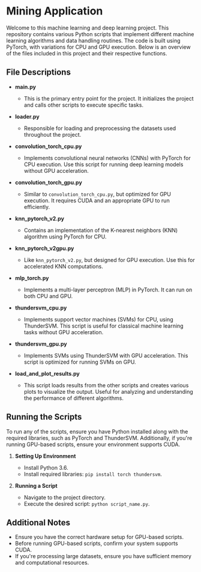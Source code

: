 # Mining Application

Welcome to this machine learning and deep learning project. This repository contains various Python scripts that implement different machine learning algorithms and data handling routines. The code is built using PyTorch, with variations for CPU and GPU execution. Below is an overview of the files included in this project and their respective functions.

## File Descriptions

- **main.py**
  - This is the primary entry point for the project. It initializes the project and calls other scripts to execute specific tasks.

- **loader.py**
  - Responsible for loading and preprocessing the datasets used throughout the project.

- **convolution_torch_cpu.py**
  - Implements convolutional neural networks (CNNs) with PyTorch for CPU execution. Use this script for running deep learning models without GPU acceleration.

- **convolution_torch_gpu.py**
  - Similar to `convolution_torch_cpu.py`, but optimized for GPU execution. It requires CUDA and an appropriate GPU to run efficiently.

- **knn_pytorch_v2.py**
  - Contains an implementation of the K-nearest neighbors (KNN) algorithm using PyTorch for CPU.

- **knn_pytorch_v2gpu.py**
  - Like `knn_pytorch_v2.py`, but designed for GPU execution. Use this for accelerated KNN computations.

- **mlp_torch.py**
  - Implements a multi-layer perceptron (MLP) in PyTorch. It can run on both CPU and GPU.

- **thundersvm_cpu.py**
  - Implements support vector machines (SVMs) for CPU, using ThunderSVM. This script is useful for classical machine learning tasks without GPU acceleration.

- **thundersvm_gpu.py**
  - Implements SVMs using ThunderSVM with GPU acceleration. This script is optimized for running SVMs on GPU.

- **load_and_plot_results.py**
  - This script loads results from the other scripts and creates various plots to visualize the output. Useful for analyzing and understanding the performance of different algorithms.

## Running the Scripts

To run any of the scripts, ensure you have Python installed along with the required libraries, such as PyTorch and ThunderSVM. Additionally, if you're running GPU-based scripts, ensure your environment supports CUDA.

1. **Setting Up Environment**
   - Install Python 3.6.
   - Install required libraries: `pip install torch thundersvm`.

2. **Running a Script**
   - Navigate to the project directory.
   - Execute the desired script: `python script_name.py`.

## Additional Notes

- Ensure you have the correct hardware setup for GPU-based scripts.
- Before running GPU-based scripts, confirm your system supports CUDA.
- If you're processing large datasets, ensure you have sufficient memory and computational resources.

